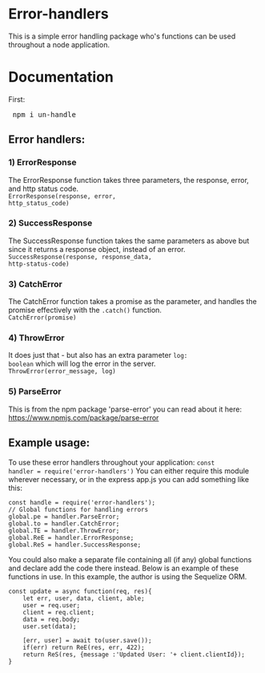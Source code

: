 # Error-handlers

This is a simple error handling package who's functions can be used throughout a node application.

# Documentation
First:
<pre> npm i un-handle </pre>
## Error handlers:
### 1) ErrorResponse
The ErrorResponse function takes three parameters, the response, error, and http status code.
<br><code>ErrorResponse(response, error, http_status_code)</code>
### 2) SuccessResponse
The SuccessResponse function takes the same parameters as above but since it returns a response object, instead of an error.
<br><code>SuccessResponse(response, response_data, http-status-code)</code>
### 3) CatchError
The CatchError function takes a promise as the parameter, and handles the promise effectively with the <code>.catch()</code> function.
<br><code>CatchError(promise)</code>
### 4) ThrowError
It does just that - but also has an extra parameter <code>log: boolean</code> which will log the error in the server.
<br><code>ThrowError(error_message, log)</code>
### 5) ParseError
This is from the npm package 'parse-error' you can read about it here: https://www.npmjs.com/package/parse-error

## Example usage:
To use these error handlers throughout your application:
<code>const handler = require('error-handlers')</code>
You can either require this module wherever necessary, or in the express app.js you can add something like this:
```
const handle = require('error-handlers');
// Global functions for handling errors
global.pe = handler.ParseError;
global.to = handler.CatchError;
global.TE = handler.ThrowError;
global.ReE = handler.ErrorResponse;
global.ReS = handler.SuccessResponse;
```
You could also make a separate file containing all (if any) global functions and declare add the code there instead.
Below is an example of these functions in use.
In this example, the author is using the Sequelize ORM.
```
const update = async function(req, res){
    let err, user, data, client, able;
    user = req.user;
    client = req.client;
    data = req.body;
    user.set(data);

    [err, user] = await to(user.save());
    if(err) return ReE(res, err, 422);
    return ReS(res, {message :'Updated User: '+ client.clientId});
}
```

